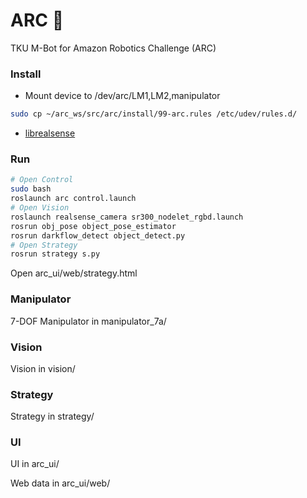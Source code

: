 # ARC :bicyclist:
TKU M-Bot for Amazon Robotics Challenge (ARC)


### Install

* Mount device to /dev/arc/LM1,LM2,manipulator

```bash
sudo cp ~/arc_ws/src/arc/install/99-arc.rules /etc/udev/rules.d/
```

* [librealsense](./vision/installation_librealsense.md)

### Run 

```bash
# Open Control 
sudo bash
roslaunch arc control.launch 
# Open Vision 
roslaunch realsense_camera sr300_nodelet_rgbd.launch
rosrun obj_pose object_pose_estimator
rosrun darkflow_detect object_detect.py 
# Open Strategy
rosrun strategy s.py
```

Open arc_ui/web/strategy.html


### Manipulator

7-DOF Manipulator in manipulator_7a/

### Vision

Vision in vision/

### Strategy

Strategy in strategy/

### UI

UI  in arc_ui/

Web data in arc_ui/web/
